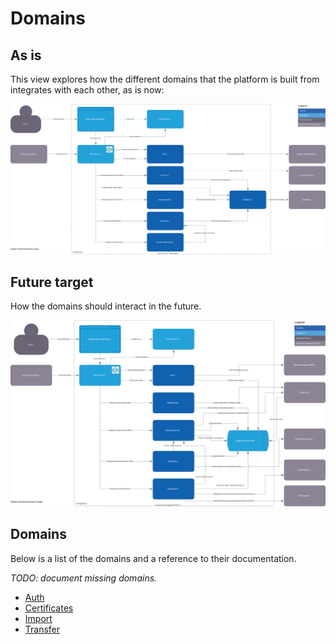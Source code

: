 # Domains

## As is

This view explores how the different domains that the platform is built from
integrates with each other, as is now:

![Exploded view of EnergyOrigin](../diagrams/domain-as-is.drawio.svg)

## Future target

How the domains should interact in the future.

![Exploded view of EnergyOrigin](../diagrams/domain-target.drawio.svg)

## Domains

Below is a list of the domains and a reference to their documentation.

*TODO: document missing domains.*

- [Auth](auth.md)
- [Certificates](certificates.md)
- [Import](import.md)
- [Transfer](transfer.md)

